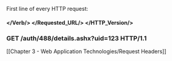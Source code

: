 First line of every HTTP request: 

#### </**Verb**/> </**Requested_URL**/> </**HTTP_Version**/>

### GET /auth/488/details.ashx?uid=123 HTTP/1.1

[[Chapter 3 - Web Application Technologies/Request Headers]]
